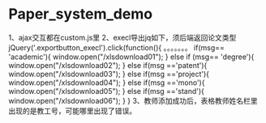 # Paper_system_demo
1、ajax交互都在custom.js里
2、execl导出jq如下，须后端返回论文类型
jQuery('.exportbutton_execl').click(function(){
		 。。。。。。。
					    if(msg== 'academic'){
					            window.open("/xlsdownload01");
					        }
					        else if (msg== 'degree'){ 
					            window.open("/xlsdownload02");
					        }
					        else if(msg =='patent'){
					            window.open("/xlsdownload03");
					        }
					        else if(msg =='project'){ 
					            window.open("/xlsdownload04");
					        }
					        else if(msg =='mono'){ 
					            window.open("/xlsdownload05");
					        }
					        else if(msg =='stand'){ 
					            window.open("/xlsdownload06");
					        }
					   } 
3、教师添加成功后，表格教师姓名栏里出现的是教工号，可能哪里出现了错误。
